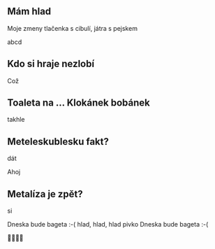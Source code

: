 ## Mám hlad

Moje zmeny
tlačenka s cibulí, játra s pejskem

abcd

## Kdo si hraje nezlobí
Což
## Toaleta na ... Klokánek bobánek
takhle
## Meteleskublesku fakt?
dát

Ahoj
## Metalíza je zpět?
si

Dneska bude bageta :-(
hlad, hlad, hlad
pivko
Dneska bude bageta :-(

🍕🍕🍕🍕